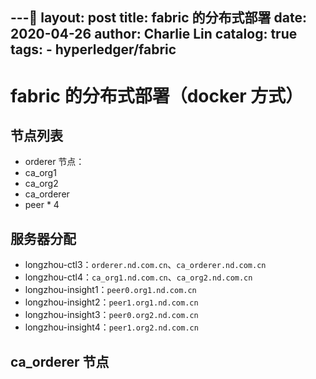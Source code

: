 ---
layout:     post
title:      fabric 的分布式部署
date:       2020-04-26
author:     Charlie Lin
catalog:    true
tags:
     - hyperledger/fabric
---

# fabric 的分布式部署（docker 方式）

## 节点列表

* orderer 节点：
* ca_org1
* ca_org2
* ca_orderer
* peer * 4

## 服务器分配

* longzhou-ctl3：`orderer.nd.com.cn`、`ca_orderer.nd.com.cn`
* longzhou-ctl4：`ca_org1.nd.com.cn`、`ca_org2.nd.com.cn`
* longzhou-insight1：`peer0.org1.nd.com.cn`
* longzhou-insight2：`peer1.org1.nd.com.cn`
* longzhou-insight3：`peer0.org2.nd.com.cn`
* longzhou-insight4：`peer1.org2.nd.com.cn`

## ca_orderer 节点
